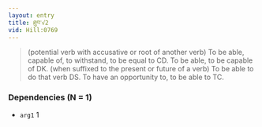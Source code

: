 ```yaml
---
layout: entry
title: ཐུབ་√2
vid: Hill:0769
---
```

> (potential verb with accusative or root of another verb) To be able, capable of, to withstand, to be equal to CD\. To be able, to be capable of DK\. (when suffixed to the present or future of a verb) To be able to do that verb DS\. To have an opportunity to, to be able to TC\.


### Dependencies (N = 1)
* `arg1` 1
